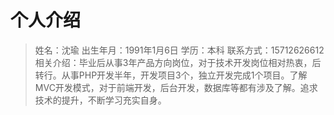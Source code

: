 # 个人介绍

> 姓名：沈瑜
> 出生年月：1991年1月6日
> 学历：本科
> 联系方式：15712626612
> 相关介绍：毕业后从事3年产品方向岗位，对于技术开发岗位相对热衷，后转行。从事PHP开发半年，开发项目3个，独立开发完成1个项目。了解MVC开发模式，对于前端开发，后台开发，数据库等都有涉及了解。追求技术的提升，不断学习充实自身。


